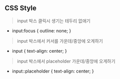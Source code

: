 CSS Style
-

> input 박스 클릭시 생기는 테두리 없애기
- input:focus { outline: none; }

> input 박스에서 커서를 가운데/중앙에 오게하기
- input { text-align: center; }

> input 박스에서 placeholder 가운데/중앙에 오게하기
- input::placeholder { text-align: center; }